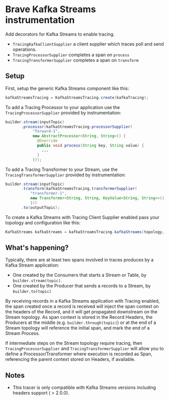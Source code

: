 # Brave Kafka Streams instrumentation

Add decorators for Kafka Streams to enable tracing.
* `TracingKafkaClientSupplier` a client supplier which traces poll and send operations.
* `TracingProcessorSupplier` completes a span on `process`
* `TracingTransformerSupplier` completes a span on `transform`

## Setup
First, setup the generic Kafka Streams component like this:
```java
kafkaStreamsTracing = KafkaStreamsTracing.create(kafkaTracing);
```

To add a Tracing Processor to your application use the `TracingProcessorSupplier` provided by instrumentation:
```java
builder.stream(inputTopic)
       .processor(kafkaStreamsTracing.processorSupplier(
            "forward-1",
            new AbstractProcessor<String, String>() {
              @Override
              public void process(String key, String value) {
                ...
              }
            }));
```

To add a Tracing Transformer to your Stream, use the `TracingTransformerSupplier` provided by instrumentation:
```java
builder.stream(inputTopic)
       .transform(kafkaStreamsTracing.transformerSupplier(
           "transformer-1",
           new Transformer<String, String, KeyValue<String, String>>() { ... }
           }))
       .to(outputTopic);
```

To create a Kafka Streams with Tracing Client Supplier enabled pass your topology and configuration like this:
```java
KafkaStreams kafkaStreams = kafkaStreamsTracing.kafkaStreams(topology, streamsConfig);
```

## What's happening?
Typically, there are at least two spans involved in traces produces by a Kafka Stream application:
* One created by the Consumers that starts a Stream or Table, by `builder.stream(topic)`.
* One created by the Producer that sends a records to a Stream, by `builder.to(topic)`

By receiving records in a Kafka Streams application with Tracing enabled, the span created once
a record is received will inject the span context on the headers of the Record, and it will get
propagated downstream on the Stream topology. As span context is stored in the Record Headers, 
the Producers at the middle (e.g. `builder.through(topic)`) or at the end of a Stream topology
will reference the initial span, and mark the end of a Stream Process.

If intermediate steps on the Stream topology require tracing, then `TracingProcessorSupplier` and
`TracingTransformerSupplier` will allow you to define a Processor/Transformer where execution is recorded as Span, 
referencing the parent context stored on Headers, if available.

## Notes

* This tracer is only compatible with Kafka Streams versions including headers support ( > 2.0.0).